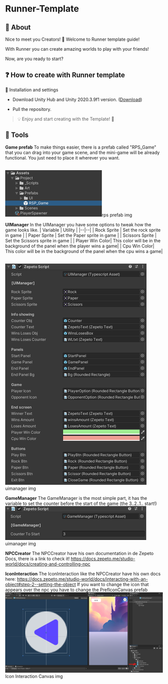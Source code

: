 
# Runner-Template

## 📢 About

Nice to meet you Creators! 👋 Welcome to Runner template guide!

With Runner you can create amazing worlds to play with your friends!

Now, are you ready to start?

  

## ❓ How to create with Runner template

:wrench: Installation and settings

- Download Unity Hub and Unity 2020.3.9f1 version. ([Download](https://unity.com/releases/editor/archive))

- Pull the repository.

  

> 💡 Enjoy and start creating with the Template! :tada:

  

## 🔨 Tools

**Game prefab**
To make things easier, there is a prefab called "RPS_Game" that you can drag into your game scene, and the mini-game will be already functional. You just need to place it wherever you want.

<br><img src = "docs/images/rps_prefab.png">rps prefab img</img><br>

**UIManager**
In the UIManager you have some options to tweak how the game looks like.
| Variable | Utility |
|--|--|
| Rock Sprite | Set the rock sprite in game |
| Paper Sprite | Set the Paper sprite in game |
| Scissors Sprite | Set the Scissors  sprite in game |
| Player Win Color| This color will be in the background of the panel when the player wins a game|
| Cpu Win Color| This color will be in the background of the panel when the cpu wins a game|

<br><img src = "docs/images/uimanager.png">uimanager img</img><br>

**GameManager**
The GameManager is the most simple part, it has the variable to set the counter before the start of the game
(the 3..2..1.. start!)
<br><img src = "docs/images/gamemanager.png">uimanager img</img><br>

**NPCCreator**
The NPCCreator have his own documentation in de Zepeto Docs, there is a link to check it! https://docs.zepeto.me/studio-world/docs/creating-and-controlling-npc

**IconInteraction**
The IconInteraction like the NPCCreator have his own docs here: 
https://docs.zepeto.me/studio-world/docs/interacting-with-an-object#step-2--setting-the-object
If you want to change the icon that appears over the npc you have to change the PrefIconCanvas prefab
<br><img src = "docs/images/IconInteractionCanvas.png">Icon Interaction Canvas img</img><br>


